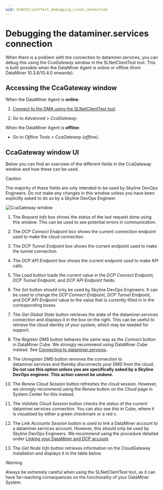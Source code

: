 ```yaml
---
uid: SLNetClientTest_debugging_cloud_connection
---
```


# Debugging the dataminer.services connection

When there is a problem with the connection to dataminer.services, you can debug this using the *CcaGateway* window in the SLNetClientTest tool. This is both possible when the DataMiner Agent is online or offline (from DataMiner 10.3.8/10.4.0 onwards<!-- RN 36611 -->).

## Accessing the CcaGateway window

When the DataMiner Agent is **online**:

1. [Connect to the DMA using the SLNetClientTest tool](xref:Connecting_to_a_DMA_with_the_SLNetClientTest_tool).

1. Go to *Advanced* > *CcaGateway*.

When the DataMiner Agent is **offline**:

- Go to *Offline Tools* > *CcaGateway (offline)*.

## CcaGateway window UI

Below you can find an overview of the different fields in the CcaGateway window and how these can be used.

> [!CAUTION]
> The majority of these fields are only intended to be used by Skyline DevOps Engineers. Do not make any changes in this window unless you have been explicitly asked to do so by a Skyline DevOps Engineer.

![CcaGateway window](~/user-guide/images/CcaGatewayWindow.png)

1. The *Request Info* box shows the status of the last request done using this window. This can be used to see potential errors in communication.

1. The *DCP Connect Endpoint* box shows the current connection endpoint used to make the cloud connection.

1. The *DCP Tunnel Endpoint* box shows the current endpoint used to make the tunnel connection.

1. The *DCP API Endpoint* box shows the current endpoint used to make API calls.

1. The *Load* button loads the current value in the *DCP Connect Endpoint*, *DCP Tunnel Endpoint*, and *DCP API Endpoint* fields.

1. The *Set* button should only be used by Skyline DevOps Engineers. It can be used to change the *DCP Connect Endpoint*, *DCP Tunnel Endpoint*, and *DCP API Endpoint* value to the value that is currently filled in in the corresponding boxes.

1. The *Get Global State* button retrieves the state of the dataminer.services connection and displays it in the box on the right. This can be useful to retrieve the cloud identity of your system, which may be needed for support.

1. The *Register DMS* button behaves the same way as the *Connect* button in DataMiner Cube. We strongly recommend using DataMiner Cube instead. See [Connecting to dataminer.services](xref:Connect_to_dataminer_services).

1. The *Unregister DMS* button removes the connection to dataminer.services and thereby disconnects your DMS from the cloud. **Do not use this option unless you are specifically asked by a Skyline DevOps engineer. This action cannot be undone.**

1. The *Renew Cloud Session* button refreshes the cloud session. However, we strongly recommend using the *Renew* button on the *Cloud* page in System Center for this instead.

1. The *Validate Cloud Session* button checks the status of the current dataminer.services connection. You can also see this in Cube, where it is visualized by either a green checkmark or a red x.

1. The *Link Accounts Session* button is used to link a DataMiner account to a dataminer.services account. However, this should only be used by Skyline DevOps Engineers. We recommend using the procedure detailed under [Linking your DataMiner and DCP account](xref:Linking_your_DataMiner_and_DCP_account).

1. The *Get Node Info* button retrieves information on the CloudGateway installation and displays it in the table below.

> [!WARNING]
> Always be extremely careful when using the SLNetClientTest tool, as it can have far-reaching consequences on the functionality of your DataMiner System.
